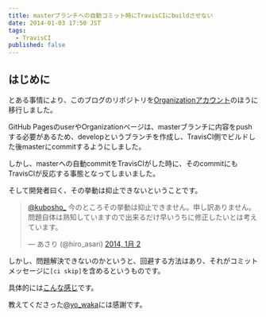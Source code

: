 ```yaml
---
title: masterブランチへの自動コミット時にTravisCIにbuildさせない
date: 2014-01-03 17:50 JST
tags:
  - TravisCI
published: false
---
```


## はじめに

とある事情により、このブログのリポジトリを[Organizationアカウント](https://github.com/o2project/o2project.github.io)のほうに移行しました。

GitHub PagesのuserやOrganizationページは、masterブランチに内容をpushする必要があるため、developというブランチを作成し、TravisCI側でビルドした後masterにcommitするようにしました。

しかし、masterへの自動commitをTravisCIがした時に、そのcommitにもTravisCIが反応する事態となってしまいました。

そして開発者曰く、その挙動は抑止できないということです。

<blockquote class="twitter-tweet" lang="ja"><p><a href="https://twitter.com/kubosho_">@kubosho_</a> 今のところその挙動は抑止できません。申し訳ありません。問題自体は熟知していますので出来るだけ早いうちに修正したいとは考えています。</p>&mdash; あさり (@hiro_asari) <a href="https://twitter.com/hiro_asari/statuses/418587151748845569">2014, 1月 2</a></blockquote>

しかし、問題解決できないのかというと、回避する方法はあり、それがコミットメッセージに`[ci skip]`を含めるというものです。

具体的には[こんな感じ](https://github.com/o2project/o2project.github.io/commit/c2de72f5a08ac2c8cc45780ce11ccd027e5a6974)です。

教えてくださった[@yo_waka](https://twitter.com/yo_waka)には感謝です。
